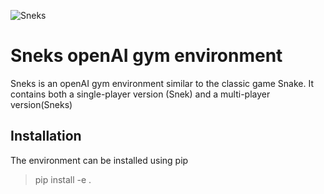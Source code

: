 ![Sneks](http://i0.kym-cdn.com/photos/images/original/001/185/731/ed3.png)

# Sneks openAI gym environment
Sneks is an openAI gym environment similar to the classic game Snake. It contains both a single-player version (Snek) and a multi-player version(Sneks)

## Installation
The environment can be installed using pip

> pip install -e .
